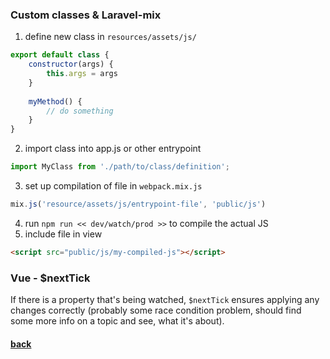 ### Custom classes & Laravel-mix
1. define new class in `resources/assets/js/`
```javascript
export default class {
    constructor(args) {
        this.args = args
    }
    
    myMethod() {
        // do something
    }
}
```
2. import class into app.js or other entrypoint 
```javascript
import MyClass from './path/to/class/definition';
``` 
3. set up compilation of file in `webpack.mix.js`
```javascript
mix.js('resource/assets/js/entrypoint-file', 'public/js')
```
4. run `npm run << dev/watch/prod >>` to compile the actual JS
5. include file in view
```html
<script src="public/js/my-compiled-js"></script>
```

### Vue - $nextTick
If there is a property that's being watched, `$nextTick` ensures applying any changes correctly (probably some race condition problem, should find some more info on a topic and see, what it's about).  

#### [back](./../readme.md)
